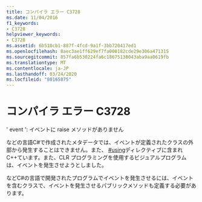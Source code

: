 ```yaml
---
title: コンパイラ エラー C3728
ms.date: 11/04/2016
f1_keywords:
- C3728
helpviewer_keywords:
- C3728
ms.assetid: 6b510cb1-887f-4fcd-9a1f-3bb720417ed1
ms.openlocfilehash: 8aec3ae1ff629ef7fa000182cde29e306a471315
ms.sourcegitcommit: 857fa6b530224fa6c18675138043aba9aa0619fb
ms.translationtype: MT
ms.contentlocale: ja-JP
ms.lasthandoff: 03/24/2020
ms.locfileid: "80165875"
---
```

# <a name="compiler-error-c3728"></a>コンパイラ エラー C3728

' event ': イベントに raise メソッドがありません

などの言語C#で作成されたメタデータでは、イベントが定義されたクラスの外部から発生することはできません。また、 [#using](../../preprocessor/hash-using-directive-cpp.md)ディレクティブに含まれC++ています。また、CLR プログラミングを使用するビジュアルプログラムは、イベントを発生させようとしました。

などC#の言語で開発されたプログラムでイベントを発生させるには、イベントを含むクラスで、イベントを発生させるパブリックメソッドも定義する必要があります。
